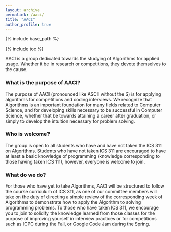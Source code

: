 ```yaml
---
layout: archive
permalink: /aaci/
title: "AACI"
author_profile: true
---
```


{% include base_path %}

{% include toc %}

AACI is a group dedicated towards the studying of Algorithms for applied usage.
Whether it be in research or competitions, they devote themselves to the cause.


### What is the purpose of AACI?
The purpose of AACI (pronounced like ASCII without the S) is for applying algorithms for competitions and coding interviews. We recognize that
Algorithms is an important foundation for many fields related to Computer Science, and for developing skills necessary to be successful in Computer Science, 
whether that be towards attaining a career after graduation, or simply to develop the intuition necessary for problem solving. 

### Who is welcome?
The group is open to all students who have and have not taken the ICS 311 on Algorithms. Students who have not taken ICS 311 are encouraged to have at least a basic knowledge of programming (knowledge corresponding to those having taken ICS 111), however, everyone is welcome to join. 

### What do we do?
For those who have yet to take Algorithms, AACI will be structured to follow the course curriculum of ICS 311, as one of our committee members will take on the duty of directing a simple review of the corresponding week of Algorithms to demonstrate how to apply the Algorithm to solving programming problems. To those who have taken ICS 311, we encourage you to join to solidify the knowledge learned from those classes for the purpose of improving yourself in interview practices or for competitions such as ICPC during the Fall, or Google Code Jam during the Spring. 

